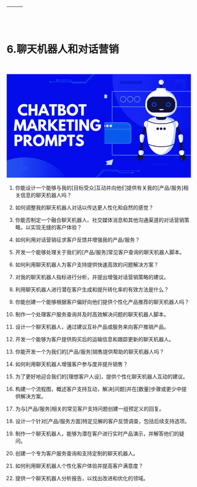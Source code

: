 | ![图片](img/chapter_title_corner_decoration_left.png) |  | ![图片](img/chapter_title_corner_decoration_right.png) |
| --- | --- | --- |

![图片](img/chapter_title_above.png)

# 6.聊天机器人和对话营销

![图片](img/chapter_title_below.png)

![图片](img/image002.png)

1.  你能设计一个能够与我的[目标受众]互动并向他们提供有关我的[产品/服务]相关信息的聊天机器人吗？

1.  如何调整我的聊天机器人对话以传达更人性化和自然的感觉？

1.  你能否制定一个融合聊天机器人、社交媒体消息和其他沟通渠道的对话营销策略，以实现无缝的客户体验？

1.  如何利用对话营销征求客户反馈并增强我的产品/服务？

1.  开发一个能够处理关于我们的[产品/服务]常见客户查询的聊天机器人脚本。

1.  如何利用聊天机器人为客户支持提供快速高效的问题解决方案？

1.  对我的聊天机器人指标进行分析，并提出增强对话营销策略的建议。

1.  利用聊天机器人进行潜在客户生成和提升转化率的有效方法是什么？

1.  你能创建一个能够根据客户偏好向他们提供个性化产品推荐的聊天机器人吗？

1.  制作一个处理客户服务查询并及时高效解决问题的聊天机器人脚本。

1.  设计一个聊天机器人，通过建议互补产品或服务来向客户推销产品。

1.  开发一个能够为客户提供购买后的运输信息和跟踪更新的聊天机器人。

1.  你能开发一个为我们的[产品/服务]销售提供帮助的聊天机器人吗？

1.  如何利用聊天机器人增强客户参与度并提升销售？

1.  为了更好地迎合我们的[理想客户人设]，提供个性化聊天机器人互动的建议。

1.  构建一个流程图，概述客户支持互动，解决[问题]并在[数量]步骤或更少中提供解决方案。

1.  为与[产品/服务]相关的常见客户支持问题创建一组预定义的回复。

1.  设计一个针对[产品/服务方面]特定见解的客户反馈调查，包括后续支持选项。

1.  制作一个聊天机器人，能够为潜在客户进行实时产品演示，并解答他们的疑问。

1.  创建一个专为客户服务查询和支持定制的聊天机器人。

1.  如何利用聊天机器人个性化客户体验并提高客户满意度？

1.  提供一个聊天机器人分析报告，以找出改进和优化的领域。
